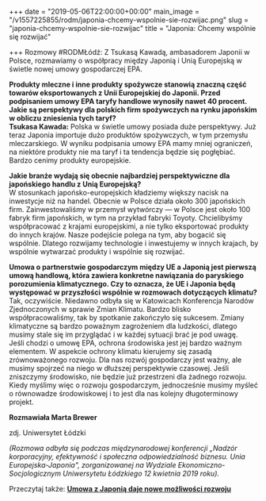 +++
date = "2019-05-06T22:00:00+00:00"
main_image = "/v1557225855/rodm/japonia-chcemy-wspolnie-sie-rozwijac.png"
slug = "japonia-chcemy-wspolnie-sie-rozwijac"
title = "Japonia: Chcemy wspólnie się rozwijać"

+++
Rozmowy #RODMŁódź: Z Tsukasą Kawadą, ambasadorem Japonii w Polsce, rozmawiamy o współpracy między Japonią i Unią Europejską w świetle nowej umowy gospodarczej EPA.

**Produkty mleczne i inne produkty spożywcze stanowią znaczną część towarów eksportowanych z Unii Europejskiej do Japonii. Przed podpisaniem umowy EPA taryfy handlowe wynosiły nawet 40 procent. Jakie są perspektywy dla polskich firm spożywczych na rynku japońskim w obliczu zniesienia tych taryf?**  
**Tsukasa Kawada:** Polska w świetle umowy posiada duże perspektywy. Już teraz Japonia importuje dużo produktów spożywczych, w tym przemysłu mleczarskiego. W wyniku podpisania umowy EPA mamy mniej ograniczeń, na niektóre produkty nie ma taryf i ta tendencja będzie się pogłębiać. Bardzo cenimy produkty europejskie.

**Jakie branże wydają się obecnie najbardziej perspektywiczne dla japońskiego handlu z Unią Europejską?**  
W stosunkach japońsko-europejskich kładziemy większy nacisk na inwestycje niż na handel. Obecnie w Polsce działa około 300 japońskich firm. Zainwestowaliśmy w przemysł wytwórczy — w Polsce jest około 100 fabryk firm japońskich, w tym na przykład fabryki Toyoty. Chcielibyśmy współpracować z krajami europejskimi, a nie tylko eksportować produkty do innych krajów. Nasze podejście polega na tym, aby bogacić się wspólnie. Dlatego rozwijamy technologie i inwestujemy w innych krajach, by wspólnie wytwarzać produkty i wspólnie się rozwijać.

**Umowa o partnerstwie gospodarczym między UE a Japonią jest pierwszą umową handlową, która zawiera konkretne nawiązania do paryskiego porozumienia klimatycznego. Czy to oznacza, że UE i Japonia będą występować w przyszłości wspólnie w rozmowach dotyczących klimatu?**  
Tak, oczywiście. Niedawno odbyła się w Katowicach Konferencja Narodów Zjednoczonych w sprawie Zmian Klimatu. Bardzo blisko współpracowaliśmy, tak by spotkanie zakończyło się sukcesem. Zmiany klimatyczne są bardzo poważnym zagrożeniem dla ludzkości, dlatego musimy stale się im przyglądać i w każdej sytuacji brać je pod uwagę.  
Jeśli chodzi o umowę EPA, ochrona środowiska jest jej bardzo ważnym elementem. W aspekcie ochrony klimatu kierujemy się zasadą zrównoważonego rozwoju. Dla nas rozwój gospodarczy jest ważny, ale musimy spojrzeć na niego w dłuższej perspektywie czasowej. Jeśli zniszczymy środowisko, nie będzie już przestrzeni dla żadnego rozwoju. Kiedy myślimy więc o rozwoju gospodarczym, jednocześnie musimy myśleć o równowadze środowiskowej i to jest dla nas kolejny długoterminowy projekt.

**Rozmawiała Marta Brewer**

zdj. Uniwersytet Łódzki

_(Rozmowa odbyła się podczas międzynarodowej konferencji „Nadzór korporacyjny, efektywność i społeczna odpowiedzialność biznesu. Unia Europejska-Japonia", zorganizowanej na Wydziale Ekonomiczno-Socjologicznym Uniwersytetu Łódzkiego 12 kwietnia 2019 roku)._

Przeczytaj także: [**Umowa z Japonią daje nowe możliwości rozwoju**](https://www.rodm-lodz.pl/aktualnosci/dzialania/spotkania/umowa-z-japonia/)